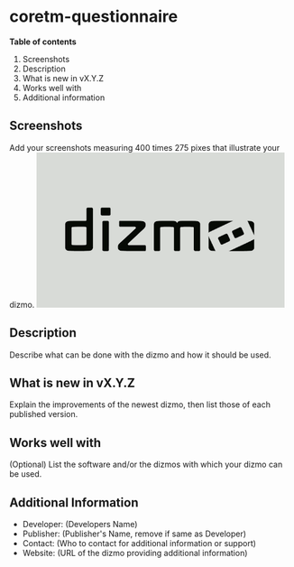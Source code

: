 # coretm-questionnaire

**Table of contents**

1. Screenshots
2. Description
3. What is new in vX.Y.Z
4. Works well with
5. Additional information

## Screenshots

Add your screenshots measuring 400 times 275 pixes that illustrate your dizmo.
![Screenshot placeholder](./placeholder-400x275.png)

## Description

Describe what can be done with the dizmo and how it should be used.

## What is new in vX.Y.Z

Explain the improvements of the newest dizmo, then list those of each published version.

## Works well with

(Optional) List the software and/or the dizmos with which your dizmo can be used.

## Additional Information

* Developer: (Developers Name)
* Publisher: (Publisher's Name, remove if same as Developer)
* Contact: (Who to contact for additional information or support)
* Website: (URL of the dizmo providing additional information)
